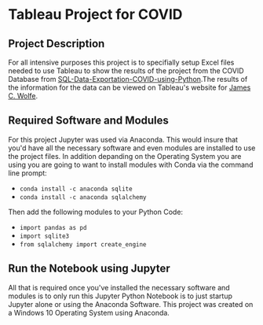 # Tableau Project for COVID

## Project Description
For all intensive purposes this project is to specifially setup Excel files needed to use Tableau to show the results of the project from the COVID Database from [SQL-Data-Exportation-COVID-using-Python](https://github.com/JChrisWolfe/SQL-Data-Exportation-COVID-using-Python).The results of the information for the data can be viewed on Tableau's website for [James C. Wolfe](https://public.tableau.com/app/profile/james.c.wolfe).

## Required Software and Modules
For this project Jupyter was used via Anaconda. This would insure that you'd have all the necessary software and even modules are installed to use the project files. In addition depanding on the Operating System you are using you are going to want to install modules with Conda via the command line prompt:

<ul>
  <li><code>conda install -c anaconda sqlite</code></li>
  <li><code>conda install -c anaconda sqlalchemy</code></li>
</ul>

Then add the following modules to your Python Code:

<ul>
  <li><code>import pandas as pd</code></li>
  <li><code>import sqlite3</code></li>
  <li><code>from sqlalchemy import create_engine</code></li>
</ul>

## Run the Notebook using Jupyter
All that is required once you've installed the necessary software and modules is to only run this Jupyter Python Notebook is to just startup Jupyter alone or using the Anaconda Software. This project was created on a Windows 10 Operating System using Anaconda.
